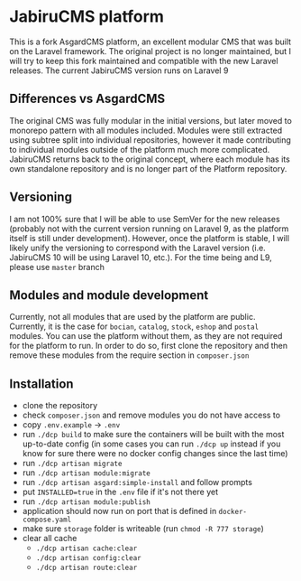 # JabiruCMS platform

This is a fork AsgardCMS platform, an excellent modular CMS that was built on the Laravel framework. The original project is no longer maintained, but I will try to keep this fork maintained and compatible with the new Laravel releases. The current JabiruCMS version runs on Laravel 9

## Differences vs AsgardCMS

The original CMS was fully modular in the initial versions, but later moved to monorepo pattern with all modules included. Modules were still extracted using subtree split into individual repositories, however it made contributing to individual modules outside of the platform much more complicated. JabiruCMS returns back to the original concept, where each module has its own standalone repository and is no longer part of the Platform repository.

## Versioning

I am not 100% sure that I will be able to use SemVer for the new releases (probably not with the current version running on Laravel 9, as the platform itself is still under development). However, once the platform is stable, I will likely unify the versioning to correspond with the Laravel version (i.e. JabiruCMS 10 will be using Laravel 10, etc.). For the time being and L9, please use `master` branch

## Modules and module development

Currently, not all modules that are used by the platform are public. Currently, it is the case for `bocian`, `catalog`, `stock`, `eshop` and `postal` modules. You can use the platform without them, as they are not required for the platform to run. In order to do so, first clone the repository and then remove these modules from the require section in `composer.json`

## Installation

* clone the repository
* check `composer.json` and remove modules you do not have access to
* copy `.env.example` -> `.env`
* run `./dcp build` to make sure the containers will be built with the most up-to-date config (in some cases you can run `./dcp up` instead if you know for sure there were no docker config changes since the last time)
* run `./dcp artisan migrate`
* run `./dcp artisan module:migrate`
* run `./dcp artisan asgard:simple-install` and follow prompts
* put `INSTALLED=true` in the `.env` file if it's not there yet
* run `./dcp artisan module:publish`
* application should now run on port that is defined in `docker-compose.yaml`   
* make sure `storage` folder is writeable (run `chmod -R 777 storage`)
* clear all cache
  * `./dcp artisan cache:clear`
  * `./dcp artisan config:clear`
  * `./dcp artisan route:clear`

